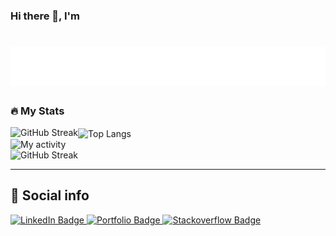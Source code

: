 <div  markdown="1">
<h3>Hi there 👋, I'm </h3>

<h1 align="center">
  <img src="https://raw.githubusercontent.com/jashanpreet-singh-99/jashanpreet-singh-99/main/name.svg" alt="Jashanpreet Singh" />
</h1>

<h3>🔥 My Stats</h3>
  
<div>
  <img src="https://streak-stats.demolab.com/?user=jashanpreet-singh-99&theme=react" alt="GitHub Streak"  align="left"/>
  <img src="https://github-readme-stats.vercel.app/api/top-langs/?username=jashanpreet-singh-99&layout=compact&langs_count=10&theme=react" alt="Top Langs"  align="center"/>
</div>

<div>
<img src="https://github-readme-activity-graph.cyclic.app/graph?username=jashanpreet-singh-99&theme=react-dark" alt="My activity"/>
</div>
  
<div width="100">
  <img src="https://github-readme-stats.vercel.app/api?username=jashanpreet-singh-99&count_private=true&show_icons=true&theme=react" alt="GitHub Streak"/>
</div>
 
--- 

<h2>🔗 Social info</h2>

<div id="badges">
    <a href="https://www.linkedin.com/in/jashanpreet-singh-work/">
    <img src="https://img.shields.io/badge/LinkedIn-blue?style=for-the-badge&logo=linkedin&logoColor=white" alt="LinkedIn Badge"/>
    </a>
    <a href="https://jashanswork.com/">
    <img src="https://img.shields.io/badge/Portfolio-dda703?style=for-the-badge&logo=About.me&logoColor=white" alt="Portfolio Badge"/>
    </a>
    <a href="https://stackoverflow.com/users/6417843/jashanpreet-singh-chakkal/">
    <img src="https://img.shields.io/badge/Stackoverflow-fe7a16?style=for-the-badge&logo=Stackoverflow&logoColor=white" alt="Stackoverflow Badge"/>
    </a>
  </div>
</div>
